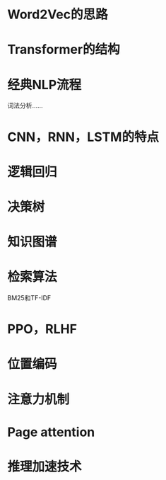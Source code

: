 # Word2Vec的思路

# Transformer的结构

# 经典NLP流程
词法分析……

# CNN，RNN，LSTM的特点

# 逻辑回归

# 决策树

# 知识图谱

# 检索算法
BM25和TF-IDF

# PPO，RLHF

# 位置编码

# 注意力机制

# Page attention

# 推理加速技术